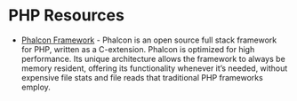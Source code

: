 # PHP Resources

* [Phalcon Framework](https://docs.phalcon.io/4.0/en/introduction) - Phalcon is an open source full stack framework for PHP, written as a C-extension. Phalcon is optimized for high performance. Its unique architecture allows the framework to always be memory resident, offering its functionality whenever it’s needed, without expensive file stats and file reads that traditional PHP frameworks employ.

